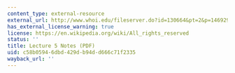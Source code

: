 ```yaml
---
content_type: external-resource
external_url: http://www.whoi.edu/fileserver.do?id=130664&pt=2&p=146929
has_external_license_warning: true
license: https://en.wikipedia.org/wiki/All_rights_reserved
status: ''
title: Lecture 5 Notes (PDF)
uid: c58b0594-6dbd-429d-b94d-d666c71f2335
wayback_url: ''
---
```

